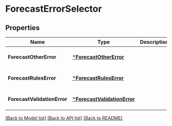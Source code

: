 # ForecastErrorSelector

## Properties
Name | Type | Description | Notes
------------ | ------------- | ------------- | -------------
**ForecastOtherError** | [***ForecastOtherError**](ForecastOtherError.md) |  | [optional] [default to null]
**ForecastRulesError** | [***ForecastRulesError**](ForecastRulesError.md) |  | [optional] [default to null]
**ForecastValidationError** | [***ForecastValidationError**](ForecastValidationError.md) |  | [optional] [default to null]

[[Back to Model list]](../README.md#documentation-for-models) [[Back to API list]](../README.md#documentation-for-api-endpoints) [[Back to README]](../README.md)

